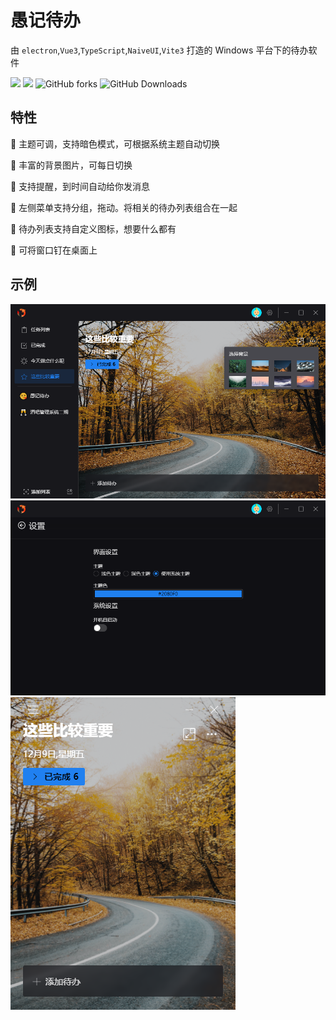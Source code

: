# 愚记待办

由 `electron`,`Vue3`,`TypeScript`,`NaiveUI`,`Vite3` 打造的 Windows 平台下的待办软件

![](https://img.shields.io/github/license/denganjia/yuji-todo)
![](https://img.shields.io/github/stars/denganjia/yuji-todo?color=fa6470&style=flat)
![GitHub forks](https://img.shields.io/github/forks/denganjia/yuji-todo?style=flat)
![GitHub Downloads](https://img.shields.io/github/downloads/denganjia/yuji-todo/total)

## 特性

👕 主题可调，支持暗色模式，可根据系统主题自动切换

📸 丰富的背景图片，可每日切换

📢 支持提醒，到时间自动给你发消息

🥊 左侧菜单支持分组，拖动。将相关的待办列表组合在一起

🎅 待办列表支持自定义图标，想要什么都有

📌 可将窗口钉在桌面上

## 示例

![背景选择](public/1.png)
![系统设置](public/2.png)
![小窗模式](public/3.png)
